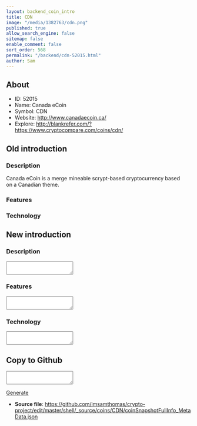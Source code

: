 ```yaml
---
layout: backend_coin_intro
title: CDN
image: "/media/1382763/cdn.png"
published: true
allow_search_engine: false
sitemap: false
enable_comment: false
sort_order: 568
permalink: "/backend/cdn-52015.html"
author: Sam
---
```


## About

- ID: 52015
- Name: Canada eCoin
- Symbol: CDN
- Website: http://www.canadaecoin.ca/
- Explore: http://blankrefer.com/?https://www.cryptocompare.com/coins/cdn/


## Old introduction

### Description

<p>Canada eCoin is a merge mineable scrypt-based cryptocurrency based on a Canadian theme.</p>

### Features


### Technology




## New introduction


### Description
<textarea id="meta_description" name="description"></textarea>

### Features
<textarea id="meta_features" name="features"></textarea>

### Technology
<textarea id="meta_technology" name="technology"></textarea>


## Copy to Github

<textarea id="coinsnapshotfullinfo_metadata"></textarea>

<a href="#gen" onclick="generateMetaDatJson()">Generate</a>

- **Source file**: <a href="https://github.com/imsamthomas/crypto-project/edit/master/shell/_source/coins/CDN/coinSnapshotFullInfo_MetaData.json">https://github.com/imsamthomas/crypto-project/edit/master/shell/_source/coins/CDN/coinSnapshotFullInfo_MetaData.json</a>

